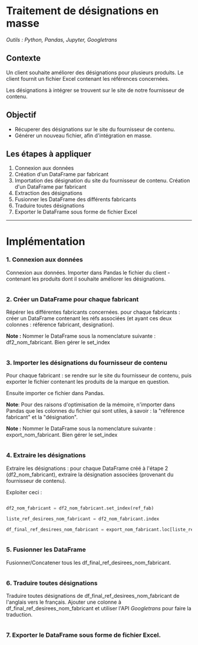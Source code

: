 # Traitement de désignations en masse

_Outils : Python, Pandas, Jupyter, Googletrans_

## Contexte

Un client souhaite améliorer des désignations pour plusieurs produits. Le client fournit un fichier Excel contenant les références concernées.

Les désignations à intégrer se trouvent sur le site de notre fournisseur de contenu.

## Objectif

- Récuperer des désignations sur le site du fournisseur de contenu. 
- Générer un nouveau fichier, afin d'intégration en masse.

## Les étapes à appliquer

1. Connexion aux données
2. Création d'un DataFrame par fabricant
3. Importation des désignation du site du fournisseur de contenu. Création d'un DataFrame par fabricant
4. Extraction des désignations
5. Fusionner les DataFrame des différents fabricants
6. Traduire toutes désignations
7. Exporter le DataFrame sous forme de fichier Excel

-------------------------------------------------------------------------------------------------------------------------------------------------------------------

# Implémentation

### 1. Connexion aux données

Connexion aux données. Importer dans Pandas le fichier du client - contenant les produits dont il souhaite améliorer les désignations.


```python

```


### 2. Créer un DataFrame pour chaque fabricant

Répérer les différentes fabricants concernées. pour chaque fabricants : créer un DataFrame contenant les réfs associées (et ayant ces deux colonnes : référence fabricant, designation). 

__Note :__ Nommer le DataFrame sous la nomenclature suivante : df2_nom_fabricant. Bien gérer le set_index


```python

```


### 3. Importer les désignations du fournisseur de contenu

Pour chaque fabricant : se rendre sur le site du fournisseur de contenu, puis exporter le fichier contenant les produits de la marque en question. 

Ensuite importer ce fichier dans Pandas.

__Note__: 
Pour des raisons d'optimisation de la mémoire, n'importer dans Pandas que les colonnes du fichier qui sont utiles, à savoir : la "référence fabricant" et la "désignation". 

__Note :__ Nommer le DataFrame sous la nomenclature suivante : export_nom_fabricant. Bien gérer le set_index

```python

```


### 4. Extraire les désignations

Extraire les désignations : pour chaque DataFrame créé à l'étape 2 (df2_nom_fabricant), extraire la désignation associées (provenant du fournisseur de contenu).

Exploiter ceci :

```python

df2_nom_fabricant = df2_nom_fabricant.set_index(ref_fab)

liste_ref_desirees_nom_fabricant = df2_nom_fabricant.index

df_final_ref_desirees_nom_fabricant = export_nom_fabricant.loc[liste_ref_desirees_nom_fabricant]

```

```python

```


### 5. Fusionner les DataFrame

Fusionner/Concatener tous les df_final_ref_desirees_nom_fabricant.

```python

```


### 6. Traduire toutes désignations

Traduire toutes désignations de df_final_ref_desirees_nom_fabricant de l'anglais vers le français. Ajouter une colonne à df_final_ref_desirees_nom_fabricant et utiliser l'API _Googletrans_ pour faire la traduction.

```python

```


### 7. Exporter le DataFrame sous forme de fichier Excel.

```python

```
